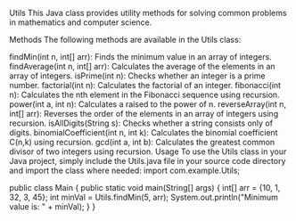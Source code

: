 Utils
This Java class provides utility methods for solving common problems in mathematics and computer science.

Methods
The following methods are available in the Utils class:

findMin(int n, int[] arr): Finds the minimum value in an array of integers.
findAverage(int n, int[] arr): Calculates the average of the elements in an array of integers.
isPrime(int n): Checks whether an integer is a prime number.
factorial(int n): Calculates the factorial of an integer.
fibonacci(int n): Calculates the nth element in the Fibonacci sequence using recursion.
power(int a, int n): Calculates a raised to the power of n.
reverseArray(int n, int[] arr): Reverses the order of the elements in an array of integers using recursion.
isAllDigits(String s): Checks whether a string consists only of digits.
binomialCoefficient(int n, int k): Calculates the binomial coefficient C(n,k) using recursion.
gcd(int a, int b): Calculates the greatest common divisor of two integers using recursion.
Usage
To use the Utils class in your Java project, simply include the Utils.java file in your source code directory and import the class where needed:
import com.example.Utils;

public class Main {
    public static void main(String[] args) {
        int[] arr = {10, 1, 32, 3, 45};
        int minVal = Utils.findMin(5, arr);
        System.out.println("Minimum value is: " + minVal);
    }
}
